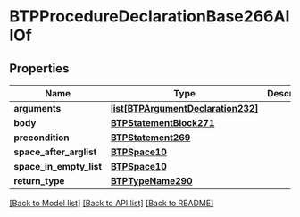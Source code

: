 # BTPProcedureDeclarationBase266AllOf

## Properties
Name | Type | Description | Notes
------------ | ------------- | ------------- | -------------
**arguments** | [**list[BTPArgumentDeclaration232]**](BTPArgumentDeclaration232.md) |  | [optional] 
**body** | [**BTPStatementBlock271**](BTPStatementBlock271.md) |  | [optional] 
**precondition** | [**BTPStatement269**](BTPStatement269.md) |  | [optional] 
**space_after_arglist** | [**BTPSpace10**](BTPSpace10.md) |  | [optional] 
**space_in_empty_list** | [**BTPSpace10**](BTPSpace10.md) |  | [optional] 
**return_type** | [**BTPTypeName290**](BTPTypeName290.md) |  | [optional] 

[[Back to Model list]](../README.md#documentation-for-models) [[Back to API list]](../README.md#documentation-for-api-endpoints) [[Back to README]](../README.md)


